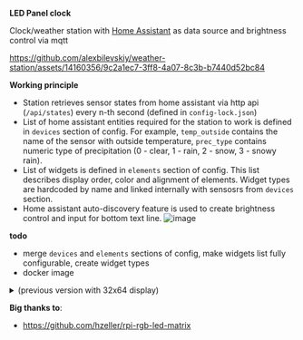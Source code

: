 **LED Panel clock**  

Clock/weather station with [Home Assistant](https://www.home-assistant.io/) as data source and brightness control via mqtt

https://github.com/alexbilevskiy/weather-station/assets/14160356/9c2a1ec7-3ff8-4a07-8c3b-b7440d52bc84


**Working principle**
* Station retrieves sensor states from home assistant via http api (`/api/states`) every n-th second (defined in `config-lock.json`)
* List of home assistant entities required for the station to work is defined in `devices` section of config. For example, `temp_outside` contains the name of the sensor with outside temperature, `prec_type` contains numeric type of precipitation (0 - clear, 1 - rain, 2 - snow, 3 - snowy rain).
* List of widgets is defined in `elements` section of config. This list describes display order, color and alignment of elements. Widget types are hardcoded by name and linked internally with sensosrs from `devices` section.
* Home assistant auto-discovery feature is used to create brightness control and input for bottom text line.
![image](https://github.com/alexbilevskiy/weather-station/assets/14160356/a1fb7238-00e6-4c8d-8462-8543d7ec13b6)

**todo**
* merge `devices` and `elements` sections of config, make widgets list fully configurable, create widget types
* docker image

<details>
  <summary>(previous version with 32x64 display)</summary>

https://user-images.githubusercontent.com/14160356/206857211-8d43333a-2a5c-4fe0-a5b3-7af17c93118c.mp4
    
</details>

**Big thanks to**:
* https://github.com/hzeller/rpi-rgb-led-matrix

